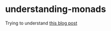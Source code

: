 # understanding-monads

Trying to understand [this blog post](http://adit.io/posts/2013-04-17-functors,_applicatives,_and_monads_in_pictures.html)
